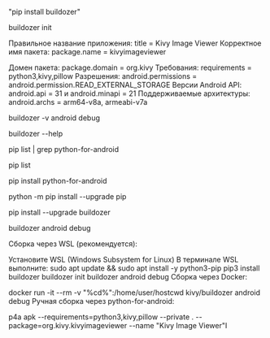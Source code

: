 


"pip install buildozer"

buildozer init



Правильное название приложения: title = Kivy Image Viewer
Корректное имя пакета: package.name = kivyimageviewer

Домен пакета: package.domain = org.kivy
Требования: requirements = python3,kivy,pillow
Разрешения: android.permissions = android.permission.READ_EXTERNAL_STORAGE
Версии Android API: android.api = 31 и android.minapi = 21
Поддерживаемые архитектуры: android.archs = arm64-v8a, armeabi-v7a



buildozer -v android debug


buildozer --help


pip list | grep python-for-android


pip list



pip install python-for-android



python -m pip install --upgrade pip



pip install --upgrade buildozer


buildozer android debug






Сборка через WSL (рекомендуется):

Установите WSL (Windows Subsystem for Linux)
В терминале WSL выполните:
sudo apt update && sudo apt install -y python3-pip
pip3 install buildozer
buildozer init
buildozer android debug
Сборка через Docker:

docker run -it --rm -v "%cd%":/home/user/hostcwd kivy/buildozer android debug
Ручная сборка через python-for-android:

p4a apk --requirements=python3,kivy,pillow --private . --package=org.kivy.kivyimageviewer --name "Kivy  Image Viewer"I
